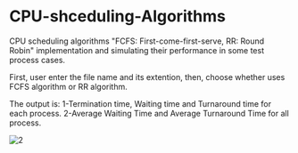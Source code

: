 # CPU-shceduling-Algorithms
CPU scheduling algorithms "FCFS: First-come-first-serve, RR: Round Robin" implementation and simulating their performance in some test process cases.

First, user enter the file name and its extention, then, choose whether uses FCFS algorithm or RR algorithm.

The output is:
  1-Termination time, Waiting time and Turnaround time for each process.
  2-Average Waiting Time and Average Turnaround Time for all process.
  
![2](https://user-images.githubusercontent.com/66730765/103147192-96a62900-475b-11eb-8e08-c6623b560a2f.PNG)
